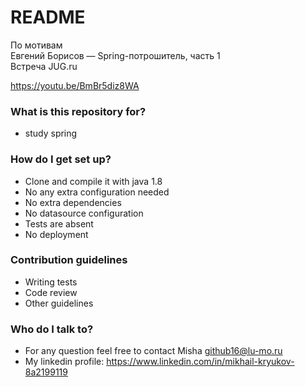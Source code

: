 # README #

По мотивам  
Евгений Борисов — Spring-потрошитель, часть 1  
Встреча JUG.ru 

https://youtu.be/BmBr5diz8WA

### What is this repository for? ###

* study spring

### How do I get set up? ###

* Clone and compile it with java 1.8
* No any extra configuration needed
* No extra dependencies
* No datasource configuration
* Tests are absent
* No deployment

### Contribution guidelines ###

* Writing tests
* Code review
* Other guidelines

### Who do I talk to? ###

* For any question feel free to contact Misha github16@lu-mo.ru
* My linkedin profile: https://www.linkedin.com/in/mikhail-kryukov-8a2199119